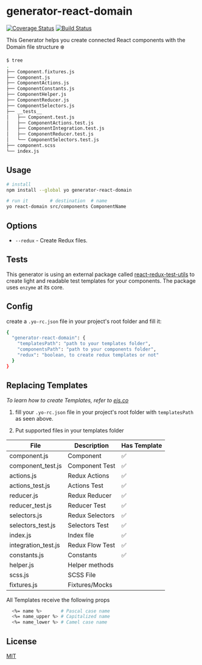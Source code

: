 # generator-react-domain
[![Coverage Status](https://coveralls.io/repos/github/glekner/generator-react-domain/badge.svg?branch=master)](https://coveralls.io/github/glekner/generator-react-domain?branch=master)
[![Build Status](https://travis-ci.org/glekner/generator-react-domain.svg?branch=master)](https://travis-ci.org/glekner/generator-react-domain)

 This Generator helps you create connected React components with the Domain file structure :snowflake:

 ```sh
 $ tree
.
├── Component.fixtures.js
├── Component.js
├── ComponentActions.js
├── ComponentConstants.js
├── ComponentHelper.js
├── ComponentReducer.js
├── ComponentSelectors.js
├── __tests__
│   ├── Component.test.js
│   ├── ComponentActions.test.js
│   ├── ComponentIntegration.test.js
│   ├── ComponentReducer.test.js
│   └── ComponentSelectors.test.js
├── component.scss
└── index.js
```

## Usage

```sh
# install
npm install --global yo generator-react-domain

# run it        # destination  # name
yo react-domain src/components ComponentName
```

## Options

- `--redux` - Create Redux files.

## Tests
This generator is using an external package called [react-redux-test-utils](https://github.com/sharvit/react-redux-test-utils) to create light and readable test templates for your components. The package uses `enzyme` at its core.

## Config

create a `.yo-rc.json` file in your project's root folder and fill it:

```sh
{
  "generator-react-domain": {
    "templatesPath": "path to your templates folder",
    "componentsPath": "path to your components folder",
    "redux": "boolean, to create redux templates or not"
  }
}
```

## Replacing Templates
 
*To learn how to create Templates, refer to [ejs.co](https://ejs.co/)*


1) fill your `.yo-rc.json` file in your project's root folder with `templatesPath` as seen above.

2. Put supported files in your templates folder

| File  | Description | Has Template
| ------------- | ------------- | ------------- |
| component.js |  Component  |  :white_check_mark:
| component_test.js |  Component Test  |  :white_check_mark:
| actions.js | Redux Actions  |  :white_check_mark:
| actions_test.js |  Actions Test  |  :white_check_mark:
| reducer.js  | Redux Reducer  |  :white_check_mark:
| reducer_test.js |  Reducer Test  |  :white_check_mark:
| selectors.js  | Redux Selectors  |  :white_check_mark:
| selectors_test.js |  Selectors Test  |  :white_check_mark:
| index.js  | Index file  |  :white_check_mark:
| integration_test.js  | Redux Flow Test  |  :white_check_mark:
| constants.js  | Constants  |  :white_check_mark:
| helper.js | Helper methods  |   
| scss.js  | SCSS File |
| fixtures.js  | Fixtures/Mocks  | 


All Templates receive the following props
```sh
  <%= name %>       # Pascal case name
  <%= name_upper %> # Capitalized name
  <%= name_lower %> # Camel case name
```
## License

[MIT](https://github.com/glekner/generator-react-domain/blob/master/LICENSE)
